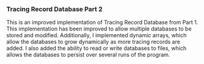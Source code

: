 ### Tracing Record Database Part 2

This is an improved implementation of Tracing Record Database from Part 1. 
This implementation has been improved to allow multiple databases to be stored and modified.
Additionally, I implemented dynamic arrays, which allow the databases to grow dynamically as more tracing records are added.
I also added the ability to read or write databases to files, which allows the databases to persist over several runs of the program.
